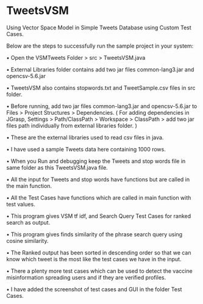 # TweetsVSM

Using Vector Space Model in Simple Tweets Database using Custom Test Cases.


Below are the steps to successfully run the sample project in your system:

•	Open the VSMTweets Folder > src > TweetsVSM.java

•	External Libraries folder contains add two jar files common-lang3.jar and opencsv-5.6.jar

•	TweetsVSM also contains stopwords.txt and TweetSample.csv files in src folder.

•	Before running, add two jar files common-lang3.jar and opencsv-5.6.jar to Files > Project Structures > Dependencies. ( For adding dependencies in JGrasp, Settings > Path/ClassPath > Workspace > ClassPath > add two jar files path individually from external libraries folder. )

•	These are the external libraries used to read csv files in java.

•	I have used a sample Tweets data here containing 1000 rows. 

•	When you Run and debugging keep the Tweets and stop words file in same folder as this TweetsVSM.java file.

•	All the input for Tweets and stop words have functions but are called in the main function.

•	All the Test Cases have functions which are called in main function with test values.

•	This program gives VSM tf idf, and Search Query Test Cases for ranked search as output.

•	This program gives finds similarity of the phrase search query using cosine similarity.

•	The Ranked output has been sorted in descending order so that we can know which tweet is the most like the test cases we have in the input.

•	There a plenty more test cases which can be used to detect the vaccine misinformation spreading users and if they are verified profiles.

•	I have added the screenshot of test cases and GUI in the folder Test Cases.
